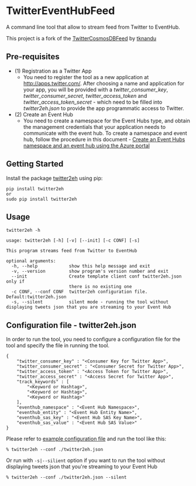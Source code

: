 # TwitterEventHubFeed
A command line tool that allow to stream feed from Twitter to EventHub. 

This project is a fork of the [TwitterCosmosDBFeed](https://github.com/tknandu/TwitterCosmosDBFeed) by [tknandu](https://github.com/tknandu)


## Pre-requisites
- (1) Registration as a Twitter App
    - You need to register the tool as a new application at <http://apps.twitter.com/>. After choosing a name and application for your app, you will be provided with a *twitter_consumer_key*, *twitter_consumer_secret*, *twitter_access_token* and *twitter_access_token_secret* - which need to be filled into *twitter2eh.json* to provide the app programmatic access to Twitter.
- (2) Create an Event Hub
    - You need to create a namespace for the Event Hubs type, and obtain the management credentials that your application needs to communicate with the event hub. To create a namespace and event hub, follow the procedure in this document - [Create an Event Hubs namespace and an event hub using the Azure portal](https://docs.microsoft.com/en-us/azure/event-hubs/event-hubs-create)


## Getting Started

Install the package [twitter2eh](https://test.pypi.org/project/twitter2eh/) using pip:
```
pip install twitter2eh
or 
sudo pip install twitter2eh
```

## Usage
```
twitter2eh -h

usage: twitter2eh [-h] [-v] [--init] [-c CONF] [-s]

This program streams feed from Twitter to EventHub

optional arguments:
  -h, --help            show this help message and exit
  -v, --version         show program's version number and exit
  --init                Create template client conf twitter2eh.json only if
                        there is no existing one
  -c CONF, --conf CONF  twitter2eh configuration file. Default:twitter2eh.json
  -s, --silent          silent mode - running the tool without displaying tweets json that you are streaming to your Event Hub
```
## Configuration file - twitter2eh.json
In order to run the tool, you need to configure a configuration file for the tool and specify the file in running the tool. 
```
{
    "twitter_consumer_key" : "<Consumer Key for Twitter App>",
    "twitter_consumer_secret" : "<Consumer Secret for Twitter App>",
    "twitter_access_token" : "<Access Token for Twitter App>",
    "twitter_access_secret" : "<Access Secret for Twitter App>",
    "track_keywords" : [
        "<Keyword or Hashtag>",
        "<Keyword or Hashtag>",
        "<Keyword or Hashtag>"
    ],
    "eventhub_namespace" : "<Event Hub Namespace>",
    "eventhub_entity" : "<Event Hub Entity Name>",
    "eventhub_sas_key" : "<Event Hub SAS Key Name>",
    "eventhub_sas_value" : "<Event Hub SAS Value>"
}
```

Please refer to [example configuration file](twitter2eh.json.example) and run the tool like this:

```
% twitter2eh --conf ./twitter2eh.json 
```

Or run with `-s|--silient` option if you want to run the tool without displaying tweets json that you're streaming to your Event Hub

```
% twitter2eh --conf ./twitter2eh.json --silent
```
